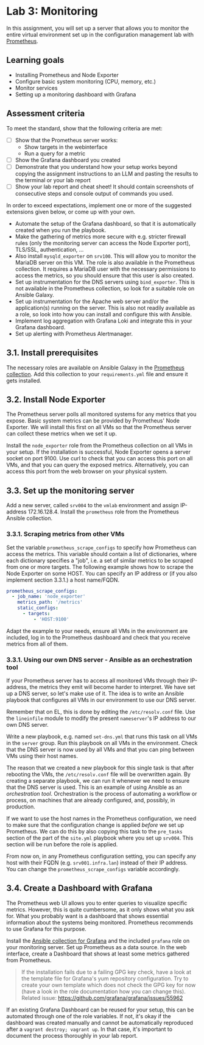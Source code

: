 # Lab 3: Monitoring

In this assignment, you will set up a server that allows you to monitor the entire virtual environment set up in the configuration management lab with [Prometheus](https://prometheus.io).

## Learning goals

- Installing Prometheus and Node Exporter
- Configure basic system monitoring (CPU, memory, etc.)
- Monitor services
- Setting up a monitoring dashboard with Grafana

## Assessment criteria

To meet the standard, show that the following criteria are met:

- [ ] Show that the Prometheus server works:
    - Show targets in the webinterface
    - Run a query for a metric
- [ ] Show the Grafana dashboard you created
- [ ] Demonstrate that you understand how your setup works beyond copying the assignment instructions to an LLM and pasting the results to the terminal or your lab report
- [ ] Show your lab report and cheat sheet! It should contain screenshots of consecutive steps and console output of commands you used.

In order to exceed expectations, implement one or more of the suggested extensions given below, or come up with your own.

- Automate the setup of the Grafana dashboard, so that it is automatically created when you run the playbook.
- Make the gathering of metrics more secure with e.g. stricter firewall rules (only the monitoring server can access the Node Exporter port), TLS/SSL, authentication, ...
- Also install `mysqld_exporter` on `srv100`. This will allow you to monitor the MariaDB server on this VM. The role is also available in the Prometheus collection. It requires a MariaDB user with the necessary permissions to access the metrics, so you should ensure that this user is also created.
- Set up instrumentation for the DNS servers using `bind_exporter`. This is not available in the Prometheus collection, so look for a suitable role on Ansible Galaxy.
- Set up instrumentation for the Apache web server and/or the application(s) running on the server. This is also not readily available as a role, so look into how you can install and configure this with Ansible.
- Implement log aggregation with Grafana Loki and integrate this in your Grafana dashboard.
- Set up alerting with Prometheus Alertmanager.

## 3.1. Install prerequisites

The necessary roles are available on Ansible Galaxy in the [Prometheus collection](https://galaxy.ansible.com/ui/repo/published/prometheus/prometheus/). Add this collection to your `requirements.yml` file and ensure it gets installed.

## 3.2. Install Node Exporter

The Prometheus server polls all monitored systems for any metrics that you expose. Basic system metrics can be provided by Prometheus' Node Exporter. We will install this first on all VMs so that the Prometheus server can collect these metrics when we set it up.

Install the `node_exporter` role from the Prometheus collection on all VMs in your setup. If the installation is successful, Node Exporter opens a server socket on port 9100. Use curl to check that you can access this port on all VMs, and that you can query the exposed metrics. Alternatively, you can access this port from the web browser on your physical system.

## 3.3. Set up the monitoring server

Add a new server, called `srv004` to the `vmlab` environment and assign IP-address 172.16.128.4. Install the `prometheus` role from the Prometheus Ansible collection.

### 3.3.1. Scraping metrics from other VMs

Set the variable `prometheus_scrape_configs` to specify how Prometheus can access the metrics. This variable should contain a list of dictionaries, where each dictionary specifies a "job", i.e. a set of similar metrics to be scraped from one or more targets. The following example shows how to scrape the Node Exporter on some HOST. You can specify an IP address or (if you also implement section 3.3.1.) a host name/FQDN.

```yaml
prometheus_scrape_configs:
  - job_name: 'node_exporter'
    metrics_path: '/metrics'
    static_configs:
      - targets:
          - 'HOST:9100'
```

Adapt the example to your needs, ensure all VMs in the environment are included, log in to the Prometheus dashboard and check that you receive metrics from all of them.

### 3.3.1. Using our own DNS server - Ansible as an orchestration tool

If your Prometheus server has to access all monitored VMs through their IP-address, the metrics they emit will become harder to interpret. We have set up a DNS server, so let's make use of it. The idea is to write an Ansible playbook that configures all VMs in our environment to use our DNS server.

Remember that on EL, this is done by editing the `/etc/resolv.conf` file. Use the `lineinfile` module to modify the present `nameserver`'s IP address to our own DNS server.

Write a new playbook, e.g. named `set-dns.yml` that runs this task on all VMs in the `server` group. Run this playbook on all VMs in the environment. Check that the DNS server is now used by all VMs and that you can ping between VMs using their host names.

The reason that we created a new playbook for this single task is that after rebooting the VMs, the `/etc/resolv.conf` file will be overwritten again. By creating a separate playbook, we can run it whenever we need to ensure that the DNS server is used. This is an example of using Ansible as an *orchestration tool*. Orchestration is the process of automating a workflow or process, on machines that are already configured, and, possibly, in production.

If we want to use the host names in the Prometheus configuration, we need to make sure that the configuration change is applied *before* we set up Prometheus. We can do this by also copying this task to the `pre_tasks` section of the part of the `site.yml` playbook where you set up `srv004`. This section will be run before the role is applied.

From now on, in any Prometheus configuration setting, you can specify any host with their FQDN (e.g. `srv001.infra.lan`) instead of their IP address. You can change the `prometheus_scrape_configs` variable accordingly.

## 3.4. Create a Dashboard with Grafana

The Prometheus web UI allows you to enter queries to visualize specific metrics. However, this is quite cumbersome, as it only shows what you ask for. What you probably want is a dashboard that shows essential information about the systems being monitored. Prometheus recommends to use Grafana for this purpose.

Install the [Ansible collection for Grafana](https://galaxy.ansible.com/ui/repo/published/grafana/grafana/) and the included `grafana`  role on your monitoring server. Set up Prometheus as a data source. In the web interface, create a Dashboard that shows at least some metrics gathered from Prometheus.

> If the installation fails due to a failing GPG key check, have a look at the template file for Grafana's yum repository configuration. Try to create your own template which does not check the GPG key for now (have a look in the role documentation how you can change this).
> Related issue: <https://github.com/grafana/grafana/issues/55962>

If an existing Grafana Dashboard can be reused for your setup, this can be automated through one of the role variables. If not, it's okay if the dashboard was created manually and cannot be automatically reproduced after a `vagrant destroy; vagrant up`. In that case, it's important to document the process thoroughly in your lab report.
